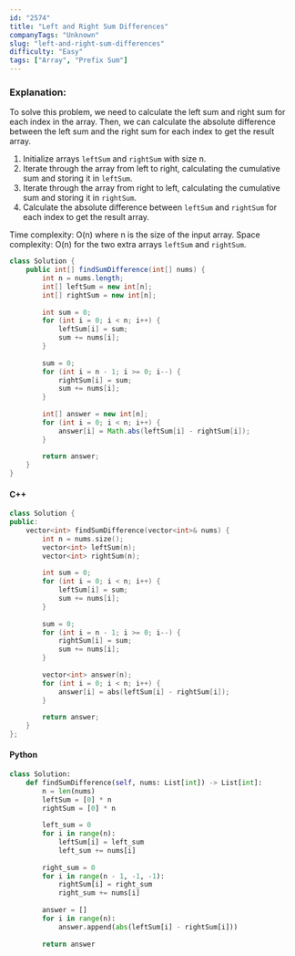 ```yaml
---
id: "2574"
title: "Left and Right Sum Differences"
companyTags: "Unknown"
slug: "left-and-right-sum-differences"
difficulty: "Easy"
tags: ["Array", "Prefix Sum"]
---
```


### Explanation:
To solve this problem, we need to calculate the left sum and right sum for each index in the array. Then, we can calculate the absolute difference between the left sum and the right sum for each index to get the result array.

1. Initialize arrays `leftSum` and `rightSum` with size n.
2. Iterate through the array from left to right, calculating the cumulative sum and storing it in `leftSum`.
3. Iterate through the array from right to left, calculating the cumulative sum and storing it in `rightSum`.
4. Calculate the absolute difference between `leftSum` and `rightSum` for each index to get the result array.

Time complexity: O(n) where n is the size of the input array.
Space complexity: O(n) for the two extra arrays `leftSum` and `rightSum`.

```java
class Solution {
    public int[] findSumDifference(int[] nums) {
        int n = nums.length;
        int[] leftSum = new int[n];
        int[] rightSum = new int[n];
        
        int sum = 0;
        for (int i = 0; i < n; i++) {
            leftSum[i] = sum;
            sum += nums[i];
        }
        
        sum = 0;
        for (int i = n - 1; i >= 0; i--) {
            rightSum[i] = sum;
            sum += nums[i];
        }
        
        int[] answer = new int[n];
        for (int i = 0; i < n; i++) {
            answer[i] = Math.abs(leftSum[i] - rightSum[i]);
        }
        
        return answer;
    }
}
```

#### C++
```cpp
class Solution {
public:
    vector<int> findSumDifference(vector<int>& nums) {
        int n = nums.size();
        vector<int> leftSum(n);
        vector<int> rightSum(n);
        
        int sum = 0;
        for (int i = 0; i < n; i++) {
            leftSum[i] = sum;
            sum += nums[i];
        }
        
        sum = 0;
        for (int i = n - 1; i >= 0; i--) {
            rightSum[i] = sum;
            sum += nums[i];
        }
        
        vector<int> answer(n);
        for (int i = 0; i < n; i++) {
            answer[i] = abs(leftSum[i] - rightSum[i]);
        }
        
        return answer;
    }
};
```

#### Python
```python
class Solution:
    def findSumDifference(self, nums: List[int]) -> List[int]:
        n = len(nums)
        leftSum = [0] * n
        rightSum = [0] * n
        
        left_sum = 0
        for i in range(n):
            leftSum[i] = left_sum
            left_sum += nums[i]
        
        right_sum = 0
        for i in range(n - 1, -1, -1):
            rightSum[i] = right_sum
            right_sum += nums[i]
        
        answer = []
        for i in range(n):
            answer.append(abs(leftSum[i] - rightSum[i]))
        
        return answer
```